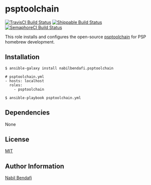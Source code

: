 psptoolchain
============

[![TravisCI Build Status](https://travis-ci.org/nabilbendafi/ansible-role-psptoolchain.png?branch=master)](https://travis-ci.org/nabilbendafi/ansible-role-psptoolchain)
[![Shippable Build Status](https://img.shields.io/shippable/566987de1895ca44744e8638/master.svg)](https://app.shippable.com/projects/566987de1895ca44744e8638)
[![SemaphoreCI Build Status](https://semaphoreci.com/api/v1/projects/98918861-7ce3-4906-95a0-bbcd1b208514/637149/badge.svg)](https://semaphoreci.com/nabilbendafi/ansible-role-psptoolchain)

This role installs and configures the open-source [psptoolchain](https://github.com/pspdev/psptoolchain) for PSP homebrew development.

Installation
------------

```
$ ansible-galaxy install nabilbendafi.psptoolchain
```

```
# psptoolchain.yml
- hosts: localhost
  roles:
    - psptoolchain
```

```
$ ansible-playbook psptoolchain.yml
```

Dependencies
------------

None

License
-------

[MIT](LICENSE.txt)

Author Information
------------------

[Nabil Bendafi](https://github.com/nabilbendafi)
